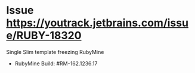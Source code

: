 # Issue https://youtrack.jetbrains.com/issue/RUBY-18320

Single Slim template freezing RubyMine

- RubyMine Build: #RM-162.1236.17
